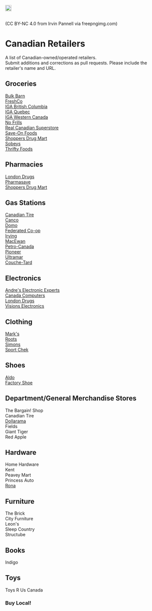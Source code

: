 <img src="https://github.com/user-attachments/assets/6461882b-3594-4b85-be8d-57223eb94ae3" alt="Your image title" width="20vw"/><p>  
(CC BY-NC 4.0 from Irvin Pannell via freepngimg.com)  

# Canadian Retailers
A list of Canadian-owned/operated retailers.  
Submit additions and corrections as pull requests. Please include the retailer's name and URL.  

## Groceries
[Bulk Barn](https://www.bulkbarn.ca/en/Products)  
[FreshCo](https://freshco.com/)  
[IGA British Columbia](https://www.igastoresbc.com)  
[IGA Quebec](https://www.iga.net/en)  
[IGA Western Canada](https://west.iga.ca/)  
[No Frills](https://nofrills.ca)  
[Real Canadian Superstore](http://realcanadiansuperstore.ca/)  
[Save-On Foods](https://www.saveonfoods.com)  
[Shoppers Drug Mart](https://shoppersdrugmart.ca)  
[Sobeys](https://www.sobeys.com)  
[Thrifty Foods](https://www.thriftyfoods.com)  

## Pharmacies
[London Drugs](https://londondrugs.com)  
[Pharmasave](https://pharmasave.com)  
[Shoppers Drug Mart](https://shoppersdrugmart.ca)  

## Gas Stations
[Canadian Tire](https://canadiantire.ca)  
[Canco](https://cancopetroleum.ca/)  
[Domo](https://domo.ca/)  
[Federated Co-op](https://www.fuel.crs/)  
[Irving](https://www.irvingoil.com/en-CA/on-the-road/on-the-road)  
[MacEwan](https://macewen.ca/)   
[Petro-Canada](https://www.petro-canada.ca/en/personal)  
[Pioneer](https://www.pioneer.ca/en/)  
[Ultramar](https://www.ultramar.ca/en/)  
[Couche-Tard](https://www.couche-tard.com/?lang=en)  

## Electronics
[Andre's Electronic Experts](https://www.andreselectronicexperts.com/)  
[Canada Computers](https://www.canadacomputers.com/en/)  
[London Drugs](https://londondrugs.com)  
[Visions Electronics](https://visions.ca)  

## Clothing
[Mark's](https://marks.com)  
[Roots](https://www.roots.com)  
[Simons](https://www.simons.ca/en)  
[Sport Chek](https://www.sportcheck.ca)  

## Shoes
[Aldo](https://www.aldoshoes.com/ca/en)  
[Factory Shoe](https://www.factoryshoe.ca/_store/)  

## Department/General Merchandise Stores
The Bargain! Shop  
Canadian Tire  
[Dollarama](https://www.dollarama.com/en-ca/)  
Fields  
Giant Tiger  
Red Apple  

## Hardware
Home Hardware  
Kent  
Peavey Mart  
Princess Auto  
[Rona](https://rona.ca/)    

## Furniture
The Brick  
City Furniture  
Leon's  
Sleep Country  
Structube  

## Books
Indigo  

## Toys
Toys R Us Canada   

### Buy Local!  
